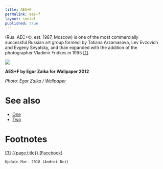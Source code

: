 ```yaml
---
title: AES+F
permalink: aes+f
layout: social
published: true
---
```

(Rus. АЕС+Ф, est. 1987, Moscow) is one of the most commercially successful Russian art group formedi by Tatiana Arzamasova, Lev Evzovich and Evgeny Svyatsky, and than expanded with the addition of the photographer Vladimir Fridkes in 1995 <span id="a1">[\[1\]](#f1)</span>.

![](http://aesf.art/ve-files/0000899.jpg)

**AES+F by Egor Zaika for Wallpaper 2012**

*Photo: [Egor Zaika](index) / [Wallpaper](index)*

# See also

+ [One](index)
+ [Two](index)

# Footnotes

[[3]](#a3) <span id="f3"></span> [{{page.title}} (Facebook)](index)

`Update Mar. 2018 (Andrei Dei)`

